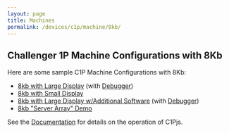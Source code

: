```yaml
---
layout: page
title: Machines
permalink: /devices/c1p/machine/8kb/
---
```


Challenger 1P Machine Configurations with 8Kb
---------------------------------------------

Here are some sample C1P Machine Configurations with 8Kb:

* [8kb with Large Display](large/) (with [Debugger](large/debugger/))
* [8kb with Small Display](small/)
* [8kb with Large Display w/Additional Software](all/) (with [Debugger](all/debugger/))
* [8kb "Server Array" Demo](array/)

See the [Documentation](/pubs/c1pjs/) for details on the operation of C1Pjs.
